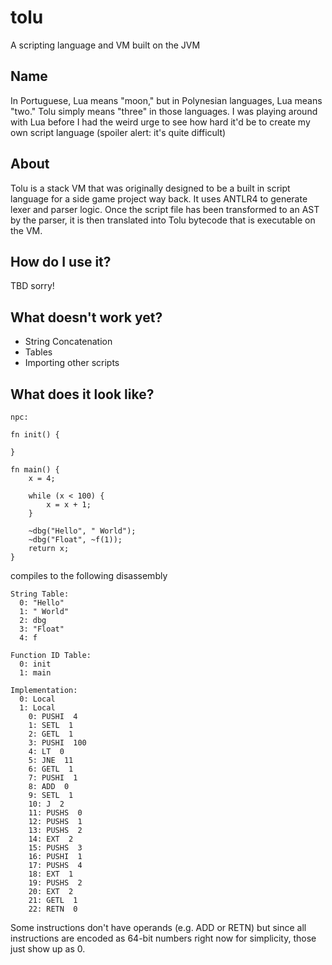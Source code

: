 # tolu
A scripting language and VM built on the JVM

## Name
In Portuguese, Lua means "moon," but in Polynesian languages, Lua means "two." Tolu simply means "three" in those languages.
I was playing around with Lua before I had the weird urge to see how hard it'd be to create my own script language (spoiler alert: it's quite difficult)

## About
Tolu is a stack VM that was originally designed to be a built in script language for a side game project way back.
It uses ANTLR4 to generate lexer and parser logic. Once the script file has been transformed to an AST by the parser, it
is then translated into Tolu bytecode that is executable on the VM.

## How do I use it?
TBD sorry!

## What doesn't work yet?

* String Concatenation
* Tables
* Importing other scripts

## What does it look like?

```
npc:

fn init() {

}

fn main() {
    x = 4;

    while (x < 100) {
        x = x + 1;
    }

    ~dbg("Hello", " World");
    ~dbg("Float", ~f(1));
    return x;
}
```
compiles to the following disassembly
```
String Table:
  0: "Hello"
  1: " World"
  2: dbg
  3: "Float"
  4: f

Function ID Table:
  0: init
  1: main

Implementation:
  0: Local
  1: Local
    0: PUSHI  4
    1: SETL  1
    2: GETL  1
    3: PUSHI  100
    4: LT  0
    5: JNE  11
    6: GETL  1
    7: PUSHI  1
    8: ADD  0
    9: SETL  1
    10: J  2
    11: PUSHS  0
    12: PUSHS  1
    13: PUSHS  2
    14: EXT  2
    15: PUSHS  3
    16: PUSHI  1
    17: PUSHS  4
    18: EXT  1
    19: PUSHS  2
    20: EXT  2
    21: GETL  1
    22: RETN  0
```
Some instructions don't have operands (e.g. ADD or RETN) but since all instructions are encoded as 64-bit numbers right now for simplicity, those just show up as 0.
